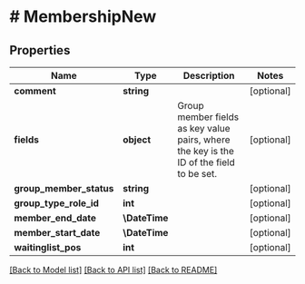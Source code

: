 # # MembershipNew

## Properties

Name | Type | Description | Notes
------------ | ------------- | ------------- | -------------
**comment** | **string** |  | [optional]
**fields** | **object** | Group member fields as key value pairs, where the key is the ID of the field to be set. | [optional]
**group_member_status** | **string** |  | [optional]
**group_type_role_id** | **int** |  | [optional]
**member_end_date** | **\DateTime** |  | [optional]
**member_start_date** | **\DateTime** |  | [optional]
**waitinglist_pos** | **int** |  | [optional]

[[Back to Model list]](../../README.md#models) [[Back to API list]](../../README.md#endpoints) [[Back to README]](../../README.md)
